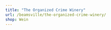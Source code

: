 ```yaml
---
title: "The Organized Crime Winery"
url: /beamsville/the-organized-crime-winery/
shop: Wein
---
```

